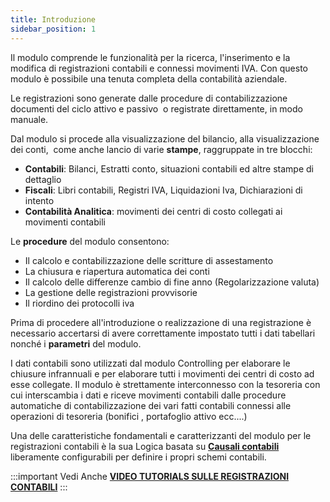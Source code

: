 ```yaml
---
title: Introduzione
sidebar_position: 1
---
```


Il modulo comprende le funzionalità per la ricerca, l'inserimento e la modifica di registrazioni contabili e connessi movimenti IVA.
Con questo modulo è possibile una tenuta completa della contabilità aziendale. 

Le registrazioni sono generate dalle procedure di contabilizzazione documenti del ciclo attivo e passivo  o registrate direttamente, in modo manuale.

Dal  modulo si procede alla visualizzazione del bilancio, alla visualizzazione dei conti,  come anche lancio di varie **stampe**, raggruppate in tre blocchi:

- **Contabili**: Bilanci, Estratti conto, situazioni contabili ed altre stampe di dettaglio
- **Fiscali**: Libri contabili, Registri IVA, Liquidazioni Iva, Dichiarazioni di intento
- **Contabilità Analitica**: movimenti dei centri di costo collegati ai movimenti contabili


Le **procedure** del modulo consentono:

- Il calcolo e contabilizzazione delle scritture di assestamento
- La chiusura e riapertura automatica dei conti
- Il calcolo delle differenze cambio di fine anno (Regolarizzazione valuta)
- La gestione delle registrazioni provvisorie
- Il riordino dei protocolli iva 

Prima di procedere all'introduzione o realizzazione di una registrazione è necessario accertarsi di avere correttamente impostato tutti i dati tabellari nonché i **parametri** del modulo.

I dati contabili sono utilizzati dal modulo Controlling per elaborare le chiusure infrannuali e per elaborare tutti i movimenti dei centri di costo ad esse collegate.
Il modulo è strettamente interconnesso con la tesoreria con cui interscambia i dati e riceve movimenti contabili dalle procedure automatiche di contabilizzazione dei vari fatti contabili connessi alle operazioni di tesoreria (bonifici , portafoglio attivo ecc....)

Una delle caratteristiche fondamentali e caratterizzanti del modulo per le registrazioni contabili è la sua Logica basata su [**Causali contabili**](/docs/configurations/tables/finance/ledger-records-templates/ledger-records-templates-intro) liberamente configurabili per definire i propri schemi contabili.


:::important Vedi Anche
[**VIDEO TUTORIALS SULLE REGISTRAZIONI CONTABILI**](/docs/video/finance/intro)
:::
